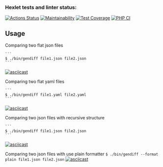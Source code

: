 ### Hexlet tests and linter status:
[![Actions Status](https://github.com/kaivladimirv/php-project-48/workflows/hexlet-check/badge.svg)](https://github.com/kaivladimirv/php-project-48/actions)
[![Maintainability](https://api.codeclimate.com/v1/badges/b3f25a564898554531c9/maintainability)](https://codeclimate.com/github/kaivladimirv/php-project-48/maintainability)
[![Test Coverage](https://api.codeclimate.com/v1/badges/b3f25a564898554531c9/test_coverage)](https://codeclimate.com/github/kaivladimirv/php-project-48/test_coverage)
[![PHP CI](https://github.com/kaivladimirv/php-project-48/actions/workflows/php-ci.yml/badge.svg)](https://github.com/kaivladimirv/php-project-48/actions/workflows/php-ci.yml)

## Usage

Comparing two flat json files

    ```
    $ ./bin/gendiff file1.json file2.json
    ```
[![asciicast](https://asciinema.org/a/TIl1sUFq00HaJjBML0i0MbfbR.svg)](https://asciinema.org/a/TIl1sUFq00HaJjBML0i0MbfbR)

Comparing two flat yaml files

    ```
    $ ./bin/gendiff file1.yaml file2.yaml
    ```
[![asciicast](https://asciinema.org/a/9peyUaZIVRNw3Hh8exXuozEGp.svg)](https://asciinema.org/a/9peyUaZIVRNw3Hh8exXuozEGp)

Comparing two json files with recursive structure

    ```
    $ ./bin/gendiff file1.json file2.json
    ```
[![asciicast](https://asciinema.org/a/obmdDQx5zsrLv7HEMzordzeSO.svg)](https://asciinema.org/a/obmdDQx5zsrLv7HEMzordzeSO)

Comparing two json files with use plain formatter
    ```
    $ ./bin/gendiff --format plain file1.json file2.json
    ```
[![asciicast](https://asciinema.org/a/zukLK4J8TRrDDp3B9MXoHUH6U.svg)](https://asciinema.org/a/zukLK4J8TRrDDp3B9MXoHUH6U)